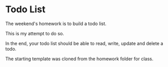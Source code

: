 
# Todo List

The weekend's homework is to build a todo list.

This is my attempt to do so. 

In the end, your todo list should be able to read, write, update and delete a todo.


The starting template was cloned from the homework folder for class. 

